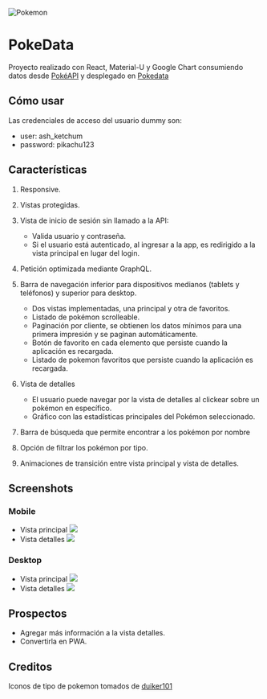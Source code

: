 ![Pokemon](https://styles.redditmedia.com/t5_lj07n/styles/communityIcon_vdx0xkv8mx811.png?width=256&s=94815983545aa907437e525afddf6430f8a1de1e) 

# PokeData

Proyecto realizado con React, Material-U y Google Chart consumiendo datos desde [PokéAPI](https://pokeapi.co/) y desplegado en [Pokedata](https://pokedata-react.herokuapp.com/)


## Cómo usar

Las credenciales de acceso del usuario dummy son: 

- user: ash_ketchum
- password: pikachu123

## Características

1. Responsive.
2. Vistas protegidas.
3. Vista de inicio de sesión sin llamado a la API:
      - Valida usuario y contraseña.
      - Si el usuario está autenticado, al ingresar a la app, es redirigido a la vista principal en lugar del login.
4. Petición optimizada mediante GraphQL.
5. Barra de navegación inferior para dispositivos medianos (tablets y teléfonos) y superior para desktop.
      - Dos vistas implementadas, una principal y otra de favoritos.
      - Listado de pokémon scrolleable.
      - Paginación por cliente, se obtienen los datos mínimos para una primera impresión y se paginan automáticamente.
      - Botón de favorito en cada elemento que persiste cuando la aplicación es recargada. 
      - Listado de pokemon favoritos que persiste cuando la aplicación es recargada. 
  
6. Vista de detalles
      - El usuario puede navegar por la vista de detalles al clickear sobre un pokémon en específico.
      - Gráfico con las estadísticas principales del Pokémon seleccionado.
  
7. Barra de búsqueda que permite encontrar a los pokémon por nombre
8. Opción de filtrar los pokémon por tipo.
9. Animaciones de transición entre vista principal y vista de detalles. 

## Screenshots 

### Mobile

- Vista principal
![](https://i.imgur.com/y22tBAY.png)
- Vista detalles
![](https://i.imgur.com/PYsUWo2.png)

### Desktop

- Vista principal
![](https://i.imgur.com/uy9rDy5.jpg)
- Vista detalles
![](https://i.imgur.com/MlXgslS.png)


## Prospectos

- Agregar más información a la vista detalles.
- Convertirla en PWA.

## Creditos

Iconos de tipo de pokemon tomados de [duiker101](https://github.com/duiker101/pokemon-type-svg-icons)